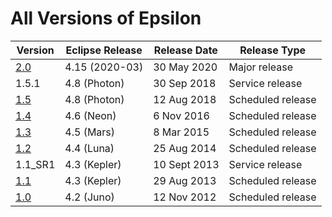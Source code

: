# All Versions of Epsilon

| Version                                       | Eclipse Release | Release Date | Release Type       |
| --------------------------------------------- | --------------- | ------------ | ------------------ |
[2.0](../../download) 	                        | 4.15 (2020-03)  | 30 May 2020  | Major release
1.5.1 	                                        | 4.8 (Photon) 	  | 30 Sep 2018  | Service release
[1.5](https://archive.eclipse.org/epsilon/1.5)  | 4.8 (Photon)    | 12 Aug 2018  | Scheduled release
[1.4](https://archive.eclipse.org/epsilon/1.4)  | 4.6 (Neon) 	  | 6 Nov 2016   | Scheduled release
[1.3](https://archive.eclipse.org/epsilon/1.3)  | 4.5 (Mars) 	  | 8 Mar 2015   | Scheduled release
[1.2](https://archive.eclipse.org/epsilon/1.2)  | 4.4 (Luna) 	  | 25 Aug 2014  | Scheduled release
1.1_SR1                                         | 4.3 (Kepler) 	  |10 Sept 2013  | Service release
[1.1](https://archive.eclipse.org/epsilon/1.1)  | 4.3 (Kepler) 	  | 29 Aug 2013  | Scheduled release
[1.0](https://archive.eclipse.org/epsilon/1.0) 	| 4.2 (Juno) 	  | 12 Nov 2012  | Scheduled release